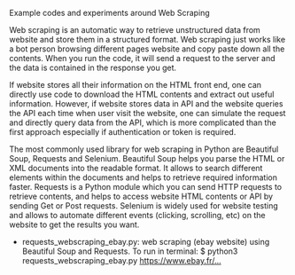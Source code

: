 Example codes and experiments around Web Scraping

Web scraping is an automatic way to retrieve unstructured data from website and store them in a structured format.
Web scraping just works like a bot person browsing different pages website and copy paste down all the contents.
When you run the code, it will send a request to the server and the data is contained in the response you get.

If website stores all their information on the HTML front end, one can directly use code to download the HTML contents and extract out useful information.
However, if website stores data in API and the website queries the API each time when user visit the website,
one can simulate the request and directly query data from the API, which is more complicated than the first approach especially if authentication or token is required.

The most commonly used library for web scraping in Python are Beautiful Soup, Requests and Selenium.
Beautiful Soup helps you parse the HTML or XML documents into the readable format. It allows to search different elements within the documents and helps to retrieve required information faster.
Requests is a Python module which you can send HTTP requests to retrieve contents, and helps to access website HTML contents or API by sending Get or Post requests.
Selenium is widely used for website testing and allows to automate different events (clicking, scrolling, etc) on the website to get the results you want.


- requests_webscraping_ebay.py: web scraping (ebay website) using Beautiful Soup and Requests. 
To run in terminal: $ python3  requests_webscraping_ebay.py  <https://www.ebay.fr/...> 

